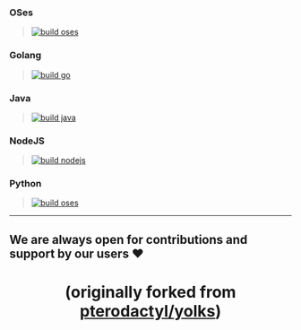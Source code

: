 ### OSes
> [![build oses](https://github.com/tresthost/images/actions/workflows/base.yml/badge.svg)](https://github.com/tresthost/images/actions/workflows/base.yml)

### Golang
> [![build go](https://github.com/tresthost/images/actions/workflows/go.yml/badge.svg)](https://github.com/tresthost/images/actions/workflows/go.yml)

### Java
> [![build java](https://github.com/tresthost/images/actions/workflows/java.yml/badge.svg)](https://github.com/tresthost/images/actions/workflows/java.yml)

### NodeJS
> [![build nodejs](https://github.com/tresthost/images/actions/workflows/nodejs.yml/badge.svg)](https://github.com/tresthost/images/actions/workflows/nodejs.yml)

### Python
> [![build oses](https://github.com/tresthost/images/actions/workflows/python.yml/badge.svg)](https://github.com/tresthost/images/actions/workflows/python.yml)


----

## We are always open for contributions and support by our users ❤️

### <h1 style="text-align: center;">(originally forked from <a href="https://github.com/pterodactyl/yolks">pterodactyl/yolks</a>)</h1>